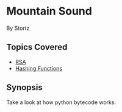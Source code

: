 # Mountain Sound

By Stortz




## Topics Covered

- [RSA](/cryptography/what-is-rsa/)
- [Hashing Functions](/cryptography/what-are-hashing-functions/)
## Synopsis

Take a look at how python bytecode works. 